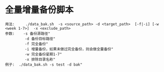 # 全量增量备份脚本
    用法:     ./data_bak.sh  -s <source_path> -d <target_path>  [-f|-i] [-w <week 1-7>]  -x <exclude_path>
    参数:    -s 备份源路径"
             -d 备份目标路径"
             -f 完全备份"
             -i 增量备份，如果未做过完全备份，则会做全量备份"
             -w 完全备份星期1-7"
             -x 排除目录名称"
    例子:  ./data_bak.sh -s test -d bak"